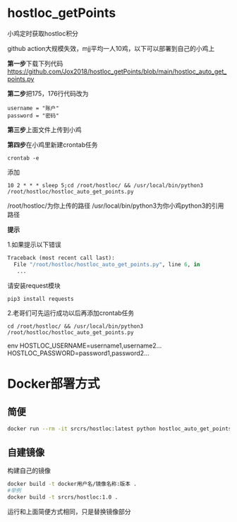 # hostloc_getPoints

小鸡定时获取hostloc积分

github action大规模失效，mjj平均一人10鸡，以下可以部署到自己的小鸡上

**第一步**下载下列代码
https://github.com/Jox2018/hostloc_getPoints/blob/main/hostloc_auto_get_points.py

**第二步**把175，176行代码改为

```
username = "账户"
password = "密码"
```

**第三步**上面文件上传到小鸡

**第四步**在小鸡里新建crontab任务

```
crontab -e
```


添加

```shell
10 2 * * * sleep 5;cd /root/hostloc/ && /usr/local/bin/python3 /root/hostloc/hostloc_auto_get_points.py
```

/root/hostloc/为你上传的路径
/usr/local/bin/python3为你小鸡python3的引用路径

**提示**

1.如果提示以下错误

```python
Traceback (most recent call last):
  File "/root/hostloc/hostloc_auto_get_points.py", line 6, in
   ...
```

请安装request模块

```shell
pip3 install requests
```

2.老哥们可先运行成功以后再添加crontab任务

```shell
cd /root/hostloc/ && /usr/local/bin/python3 /root/hostloc/hostloc_auto_get_points.py
```



env
HOSTLOC_USERNAME=username1,username2...
HOSTLOC_PASSWORD=password1,password2...

# Docker部署方式

## 简便

```bash
docker run --rm -it srcrs/hostloc:latest python hostloc_auto_get_points.py 用户名 密码
```

## 自建镜像

构建自己的镜像

```bash
docker build -t docker用户名/镜像名称:版本 .
#举例
docker build -t srcrs/hostloc:1.0 .
```

运行和上面简便方式相同，只是替换镜像部分
